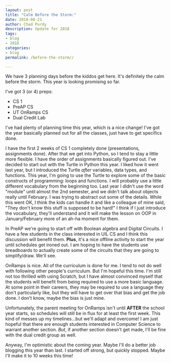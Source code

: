 ```yaml
---
layout: post
title: "Calm Before the Storm:"
date: 2018-08-21
author: Chad Purdy
description: Update for 2018
tags: 
- blog
- 2018
categories:
- blog
permalink: /before-the-storm//

---
```

We have 3 planning days before the kiddos get here.  It's definitely the calm before the storm.  This year is looking promising so far.  

I've got 3 (or 4) preps:
* CS 1
* PreAP CS
* UT OnRamps CS
* Dual Credit Lab

I've had plenty of planning time this year, which is a nice change!  I've got the year basically planned out for all the classes, just have to get specifics done.  

I have the first 2 weeks of CS 1 completely done (presentations, assignments done).  After that we get into Python, so I tend to stay a little more flexible.  I have the order of assignments basically figured out. I've decided to start out with the Turtle in Python this year.  I liked how it went last year, but I introduced the Turtle *after* variables, data types, and functions.  This year, I'm going to use the Turtle to explore some of the basic constructs of programming: loops and functions.  I will probably use a little different vocabulary from the beginning too.  Last year I didn't use the word "module" until almost the 2nd semester, and we didn't talk about objects really until February.  I was trying to abstract out some of the details.  While this went OK, I think the kids can handle it and like a colleague of mine said, "They don't know this stuff is supposed to be hard!"  I think if I just introduce the vocabulary, they'll understand and it will make the lesson on OOP in January/February more of an ah-ha moment for them.

In PreAP we're going to start off with Boolean algebra and Digital Circuits.  I have a few students in the class interested in UIL CS and I think this discussion will benefit them.  **Plus**, it's a nice offline activity to start the year until schedules get ironed out.  I am hoping to have the students use breadboards to actually create some of the circuits that they are going to simplify/draw.  We'll see.

OnRamps is nice.  All of the curriculum is done for me.  I tend to not do well with following other people's curriculum.  But I'm hopeful this time.  I'm still not too thrilled with using Scratch, but I have almost convinced myself that the students will benefit from being required to use a more basic language.  At some point in their careers, they may be required to use a language they don't particularly like, but they will have to get over that bias and get the job done.  I don't know, maybe the bias is just mine.  

Unfortunately, the parent meeting for OnRamps isn't until **AFTER** the school year starts, so schedules will still be in flux for at least the first week.  This kind of messes up my timelines...but we'll adapt and overcome!  I am just hopeful that there are enough students interested in Computer Science to warrant another section.  *But*, if another section doesn't get made, I'll be fine with the dual credit group as well.

Anyway, I'm optimistic about the coming year.  Maybe I'll do a better job blogging this year than last.  I started off strong, but quickly stopped.  Maybe I'll make it to 10 weeks this time!





